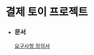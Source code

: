 # 결제 토이 프로젝트

* ### 문서
   [요구사항 정의서](https://www.notion.so/b663cdcee37e4be8981e3062b0fec429?v=51edbe96f8e8449b88db10b0f5dba78d)
